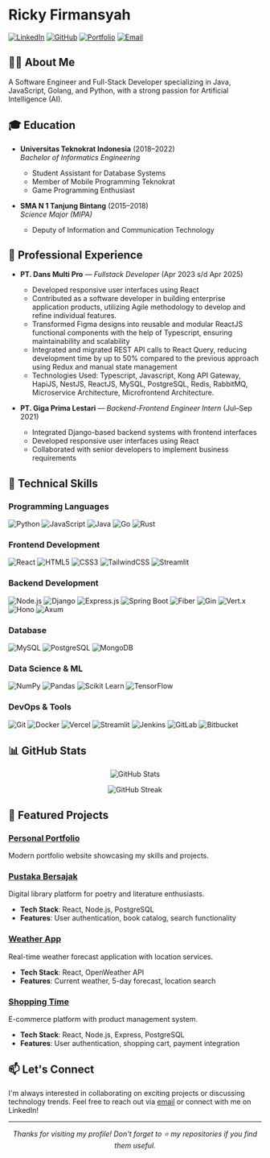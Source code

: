 # Ricky Firmansyah

[![LinkedIn](https://img.shields.io/badge/LinkedIn-0077B5?style=for-the-badge&logo=linkedin&logoColor=white)](https://www.linkedin.com/in/rickyfirmansyah/)
[![GitHub](https://img.shields.io/badge/GitHub-100000?style=for-the-badge&logo=github&logoColor=white)](https://github.com/RickyFirmansyah27)
[![Portfolio](https://img.shields.io/badge/Portfolio-FF5722?style=for-the-badge&logo=google-chrome&logoColor=white)](https://ricky-firmansyah.site)
[![Email](https://img.shields.io/badge/Email-D14836?style=for-the-badge&logo=gmail&logoColor=white)](mailto:rickyfirmansyah2707@gmail.com)

## 👨‍💻 About Me

A Software Engineer and Full-Stack Developer specializing in Java, JavaScript, Golang, and Python, with a strong passion for Artificial Intelligence (AI).

## 🎓 Education

- **Universitas Teknokrat Indonesia** (2018–2022)  
  *Bachelor of Informatics Engineering*
  - Student Assistant for Database Systems
  - Member of Mobile Programming Teknokrat
  - Game Programming Enthusiast

- **SMA N 1 Tanjung Bintang** (2015–2018)  
  *Science Major (MIPA)*
  - Deputy of Information and Communication Technology

## 💼 Professional Experience
- **PT. Dans Multi Pro** — *Fullstack Developer* (Apr 2023 s/d Apr 2025)
  - Developed responsive user interfaces using React
  - Contributed as a software developer in building enterprise application products, utilizing Agile
    methodology to develop and refine individual features.
  - Transformed Figma designs into reusable and modular ReactJS functional components with the
    help of Typescript, ensuring maintainability and scalability
  - Integrated and migrated REST API calls to React Query, reducing development time by up to
    50% compared to the previous approach using Redux and manual state management
  - Technologies Used: Typescript, Javascript, Kong API Gateway, HapiJS, NestJS, ReactJS,
    MySQL, PostgreSQL, Redis, RabbitMQ, Microservice Architecture, Microfrontend
    Architecture.


- **PT. Giga Prima Lestari** — *Backend-Frontend Engineer Intern* (Jul–Sep 2021)
  - Integrated Django-based backend systems with frontend interfaces
  - Developed responsive user interfaces using React
  - Collaborated with senior developers to implement business requirements

## 🚀 Technical Skills

### Programming Languages
![Python](https://img.shields.io/badge/Python-3776AB?style=for-the-badge&logo=python&logoColor=white)
![JavaScript](https://img.shields.io/badge/JavaScript-F7DF1E?style=for-the-badge&logo=javascript&logoColor=black)
![Java](https://img.shields.io/badge/Java-ED8B00?style=for-the-badge&logo=openjdk&logoColor=white)
![Go](https://img.shields.io/badge/Go-00ADD8?style=for-the-badge&logo=go&logoColor=white)
![Rust](https://img.shields.io/badge/Rust-000000?style=for-the-badge&logo=rust&logoColor=white)

### Frontend Development
![React](https://img.shields.io/badge/React-20232A?style=for-the-badge&logo=react&logoColor=61DAFB)
![HTML5](https://img.shields.io/badge/HTML5-E34F26?style=for-the-badge&logo=html5&logoColor=white)
![CSS3](https://img.shields.io/badge/CSS3-1572B6?style=for-the-badge&logo=css3&logoColor=white)
![TailwindCSS](https://img.shields.io/badge/Tailwind_CSS-38B2AC?style=for-the-badge&logo=tailwind-css&logoColor=white)
![Streamlit](https://img.shields.io/badge/Streamlit-FF4B4B?style=for-the-badge&logo=streamlit&logoColor=white)

### Backend Development
![Node.js](https://img.shields.io/badge/Node.js-339933?style=for-the-badge&logo=nodedotjs&logoColor=white)
![Django](https://img.shields.io/badge/Django-092E20?style=for-the-badge&logo=django&logoColor=white)
![Express.js](https://img.shields.io/badge/Express.js-000000?style=for-the-badge&logo=express&logoColor=white)
![Spring Boot](https://img.shields.io/badge/Spring_Boot-6DB33F?style=for-the-badge&logo=spring-boot&logoColor=white)
![Fiber](https://img.shields.io/badge/Fiber-00ACD7?style=for-the-badge&logo=go&logoColor=white)
![Gin](https://img.shields.io/badge/Gin-00ADD8?style=for-the-badge&logo=go&logoColor=white)
![Vert.x](https://img.shields.io/badge/Vert.x-782A90?style=for-the-badge&logo=eclipsevertdotx&logoColor=white)
![Hono](https://img.shields.io/badge/Hono-E36002?style=for-the-badge&logo=hono&logoColor=white)
![Axum](https://img.shields.io/badge/Axum-B7410E?style=for-the-badge&logo=rust&logoColor=white)

### Database
![MySQL](https://img.shields.io/badge/MySQL-4479A1?style=for-the-badge&logo=mysql&logoColor=white)
![PostgreSQL](https://img.shields.io/badge/PostgreSQL-316192?style=for-the-badge&logo=postgresql&logoColor=white)
![MongoDB](https://img.shields.io/badge/MongoDB-4EA94B?style=for-the-badge&logo=mongodb&logoColor=white)

### Data Science & ML
![NumPy](https://img.shields.io/badge/NumPy-013243?style=for-the-badge&logo=numpy&logoColor=white)
![Pandas](https://img.shields.io/badge/Pandas-150458?style=for-the-badge&logo=pandas&logoColor=white)
![Scikit Learn](https://img.shields.io/badge/scikit_learn-F7931E?style=for-the-badge&logo=scikit-learn&logoColor=white)
![TensorFlow](https://img.shields.io/badge/TensorFlow-FF6F00?style=for-the-badge&logo=tensorflow&logoColor=white)

### DevOps & Tools
![Git](https://img.shields.io/badge/Git-F05032?style=for-the-badge&logo=git&logoColor=white)
![Docker](https://img.shields.io/badge/Docker-2496ED?style=for-the-badge&logo=docker&logoColor=white)
![Vercel](https://img.shields.io/badge/Vercel-000000?style=for-the-badge&logo=vercel&logoColor=white)
![Streamlit](https://img.shields.io/badge/Streamlit-FF4B4B?style=for-the-badge&logo=streamlit&logoColor=white)
![Jenkins](https://img.shields.io/badge/Jenkins-D24939?style=for-the-badge&logo=jenkins&logoColor=white)
![GitLab](https://img.shields.io/badge/GitLab-FC6D26?style=for-the-badge&logo=gitlab&logoColor=white)
![Bitbucket](https://img.shields.io/badge/Bitbucket-0052CC?style=for-the-badge&logo=bitbucket&logoColor=white)


## 📊 GitHub Stats

<p align="center">
  <img src="https://github-readme-stats.vercel.app/api?username=RickyFirmansyah27&show_icons=true&theme=radical" alt="GitHub Stats" />
</p>

<p align="center">
  <img src="https://github-readme-streak-stats.herokuapp.com/?user=RickyFirmansyah27&theme=radical" alt="GitHub Streak" />
</p>

## 🔗 Featured Projects

### [Personal Portfolio](https://ricky-firmansyah.site)
Modern portfolio website showcasing my skills and projects.

### [Pustaka Bersajak](https://bersajak-library-frontend.vercel.app)
Digital library platform for poetry and literature enthusiasts.
- **Tech Stack**: React, Node.js, PostgreSQL
- **Features**: User authentication, book catalog, search functionality

### [Weather App](https://frontend-weather-app-sepia.vercel.app)
Real-time weather forecast application with location services.
- **Tech Stack**: React, OpenWeather API
- **Features**: Current weather, 5-day forecast, location search

### [Shopping Time](https://shoping-time-frontend.vercel.app)
E-commerce platform with product management system.
- **Tech Stack**: React, Node.js, Express, PostgreSQL
- **Features**: User authentication, shopping cart, payment integration

## 📫 Let's Connect

I'm always interested in collaborating on exciting projects or discussing technology trends. Feel free to reach out via [email](mailto:rickyfirmansyah2707@gmail.com) or connect with me on LinkedIn!

---

<p align="center">
  <i>Thanks for visiting my profile! Don't forget to ⭐ my repositories if you find them useful.</i>
</p>
